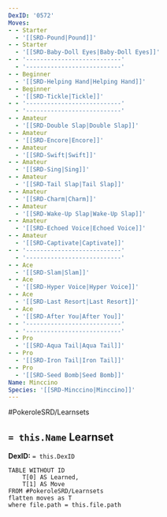 ```yaml
---
DexID: '0572'
Moves:
- - Starter
  - '[[SRD-Pound|Pound]]'
- - Starter
  - '[[SRD-Baby-Doll Eyes|Baby-Doll Eyes]]'
- - '---------------------------'
  - '---------------------------'
- - Beginner
  - '[[SRD-Helping Hand|Helping Hand]]'
- - Beginner
  - '[[SRD-Tickle|Tickle]]'
- - '---------------------------'
  - '---------------------------'
- - Amateur
  - '[[SRD-Double Slap|Double Slap]]'
- - Amateur
  - '[[SRD-Encore|Encore]]'
- - Amateur
  - '[[SRD-Swift|Swift]]'
- - Amateur
  - '[[SRD-Sing|Sing]]'
- - Amateur
  - '[[SRD-Tail Slap|Tail Slap]]'
- - Amateur
  - '[[SRD-Charm|Charm]]'
- - Amateur
  - '[[SRD-Wake-Up Slap|Wake-Up Slap]]'
- - Amateur
  - '[[SRD-Echoed Voice|Echoed Voice]]'
- - Amateur
  - '[[SRD-Captivate|Captivate]]'
- - '---------------------------'
  - '---------------------------'
- - Ace
  - '[[SRD-Slam|Slam]]'
- - Ace
  - '[[SRD-Hyper Voice|Hyper Voice]]'
- - Ace
  - '[[SRD-Last Resort|Last Resort]]'
- - Ace
  - '[[SRD-After You|After You]]'
- - '---------------------------'
  - '---------------------------'
- - Pro
  - '[[SRD-Aqua Tail|Aqua Tail]]'
- - Pro
  - '[[SRD-Iron Tail|Iron Tail]]'
- - Pro
  - '[[SRD-Seed Bomb|Seed Bomb]]'
Name: Minccino
Species: '[[SRD-Minccino|Minccino]]'
---
```


#PokeroleSRD/Learnsets

## `= this.Name` Learnset

**DexID:** `= this.DexID`

```dataview
TABLE WITHOUT ID
    T[0] AS Learned,
    T[1] AS Move
FROM #PokeroleSRD/Learnsets
flatten moves as T
where file.path = this.file.path
```
